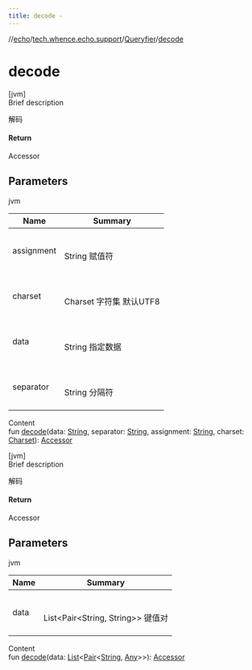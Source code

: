 ```yaml
---
title: decode -
---
```

//[echo](../../index.md)/[tech.whence.echo.support](../index.md)/[Queryfier](index.md)/[decode](decode.md)



# decode  
[jvm]  
Brief description  


解码



#### Return  


Accessor



## Parameters  
  
jvm  
  
|  Name|  Summary| 
|---|---|
| assignment| <br><br>String 赋值符<br><br>
| charset| <br><br>Charset 字符集 默认UTF8<br><br>
| data| <br><br>String 指定数据<br><br>
| separator| <br><br>String 分隔符<br><br>
  
  
Content  
fun [decode](decode.md)(data: [String](https://kotlinlang.org/api/latest/jvm/stdlib/kotlin/-string/index.html), separator: [String](https://kotlinlang.org/api/latest/jvm/stdlib/kotlin/-string/index.html), assignment: [String](https://kotlinlang.org/api/latest/jvm/stdlib/kotlin/-string/index.html), charset: [Charset](https://docs.oracle.com/javase/8/docs/api/java/nio/charset/Charset.html)): [Accessor](../../tech.whence.echo.container.accessor/-accessor/index.md)  


[jvm]  
Brief description  


解码



#### Return  


Accessor



## Parameters  
  
jvm  
  
|  Name|  Summary| 
|---|---|
| data| <br><br>List<Pair<String, String>> 键值对<br><br>
  
  
Content  
fun [decode](decode.md)(data: [List](https://kotlinlang.org/api/latest/jvm/stdlib/kotlin.collections/-list/index.html)<[Pair](https://kotlinlang.org/api/latest/jvm/stdlib/kotlin/-pair/index.html)<[String](https://kotlinlang.org/api/latest/jvm/stdlib/kotlin/-string/index.html), [Any](https://kotlinlang.org/api/latest/jvm/stdlib/kotlin/-any/index.html)>>): [Accessor](../../tech.whence.echo.container.accessor/-accessor/index.md)  



